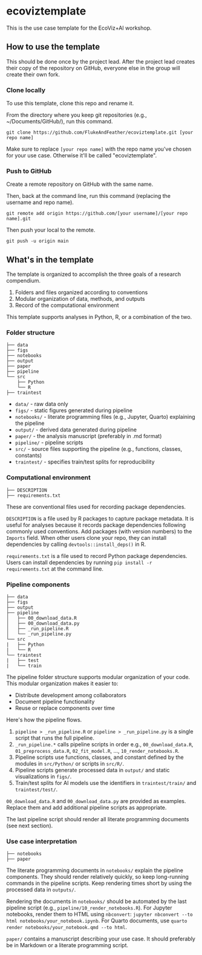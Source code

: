 
# ecoviztemplate

<!-- badges: start -->
<!-- badges: end -->

This is the use case template for the EcoViz+AI workshop.

## How to use the template

This should be done once by the project lead. After the project lead creates their copy of the repository on GitHub, everyone else in the group will create their own fork.

### Clone locally

To use this template, clone this repo and rename it.

From the directory where you keep git repositories (e.g., ~/Documents/GitHub/), run this command.

`git clone https://github.com/FlukeAndFeather/ecoviztemplate.git [your repo name]` 

Make sure to replace `[your repo name]` with the repo name you've chosen for your use case. Otherwise it'll be called "ecoviztemplate".

### Push to GitHub

Create a remote repository on GitHub with the same name.

Then, back at the command line, run this command (replacing the username and repo name).

`git remote add origin https://github.com/[your username]/[your repo name].git`

Then push your local to the remote.

`git push -u origin main`

## What's in the template

The template is organized to accomplish the three goals of a research compendium.

1. Folders and files organized according to conventions
2. Modular organization of data, methods, and outputs
3. Record of the computational environment

This template supports analyses in Python, R, or a combination of the two.

### Folder structure

```
├── data
├── figs
├── notebooks
├── output
├── paper
├── pipeline
└── src
    ├── Python
    └── R
├── traintest
```

* `data/` - raw data only
* `figs/` - static figures generated during pipeline
* `notebooks/` - literate programming files (e.g., Jupyter, Quarto) explaining the pipeline
* `output/` - derived data generated during pipeline
* `paper/` - the analysis manuscript (preferably in .md format)
* `pipeline/` - pipeline scripts
* `src/` - source files supporting the pipeline (e.g., functions, classes, constants)
* `traintest/` - specifies train/test splits for reproducibility

### Computational environment

```
├── DESCRIPTION
├── requirements.txt
```

These are conventional files used for recording package dependencies. 

`DESCRIPTION` is a file used by R packages to capture package metadata. It is useful for analyses because it records package dependencies following commonly used conventions. Add packages (with version numbers) to the `Imports` field. When other users clone your repo, they can install dependencies by calling `devtools::install_deps()` in R.

`requirements.txt` is a file used to record Python package dependencies. Users can install dependencies by running `pip install -r requirements.txt` at the command line.

### Pipeline components

```
├── data
├── figs
├── output
├── pipeline
│   ├── 00_download_data.R
│   ├── 00_download_data.py
│   ├── _run_pipeline.R
│   └── _run_pipeline.py
└── src
|   ├── Python
|   └── R
└── traintest
|   ├── test
|   └── train
```

The pipeline folder structure supports modular organization of your code. This modular organization makes it easier to:

* Distribute development among collaborators
* Document pipeline functionality
* Reuse or replace components over time

Here's how the pipeline flows.

1. `pipeline > _run_pipeline.R` or `pipeline > _run_pipeline.py` is a single script that runs the full pipeline.
2. `_run_pipeline.*` calls pipeline scripts in order e.g., `00_download_data.R`, `01_preprocess_data.R`, `02_fit_model.R`, ..., `10_render_notebooks.R`.
3. Pipeline scripts use functions, classes, and constant defined by the modules in `src/Python/` or scripts in `src/R/`.
4. Pipeline scripts generate processed data in `output/` and static visualizations in `figs/`.
5. Train/test splits for AI models use the identifiers in `traintest/train/` and `traintest/test/`.

`00_download_data.R` and `00_download_data.py` are provided as examples. Replace them and add additional pipeline scripts as appropriate.

The last pipeline script should render all literate programming documents (see next section).

### Use case interpretation

```
├── notebooks
├── paper
```

The literate programming documents in `notebooks/` explain the pipeline components. They should render relatively quickly, so keep long-running commands in the pipeline scripts. Keep rendering times short by using the processed data in `outputs/`.

Rendering the documents in `notebooks/` should be automated by the last pipeline script (e.g., `pipeline/10_render_notebooks.R`). For Jupyter notebooks, render them to HTML using `nbconvert`: `jupyter nbconvert --to html notebooks/your_notebook.ipynb`. For Quarto documents, use `quarto render notebooks/your_notebook.qmd --to html`.

`paper/` contains a manuscript describing your use case. It should preferably be in Markdown or a literate programming script.
